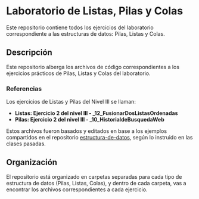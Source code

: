 # Laboratorio de Listas, Pilas y Colas

Este repositorio contiene todos los ejercicios del laboratorio correspondiente a las estructuras de datos: Pilas, Listas y Colas.

## Descripción

Este repositorio alberga los archivos de código correspondientes a los ejercicios prácticos de Pilas, Listas y Colas del laboratorio.

### Referencias

Los ejercicios de Listas y Pilas del Nivel III se llaman:

- **Listas: Ejercicio 2 del nivel III - _12_FusionarDosListasOrdenadas**
- **Pilas: Ejercicio 2 del nivel III - _10_HistorialdeBusquedaWeb**

Estos archivos fueron basados y editados en base a los ejemplos compartidos en el repositorio [estructura-de-datos](https://github.com/Zalimben/estructura-de-datos/tree/master), según lo instruido en las clases pasadas.

## Organización

El repositorio está organizado en carpetas separadas para cada tipo de estructura de datos (Pilas, Listas, Colas), y dentro de cada carpeta, vas a encontrar los archivos correspondientes a cada ejercicio.

